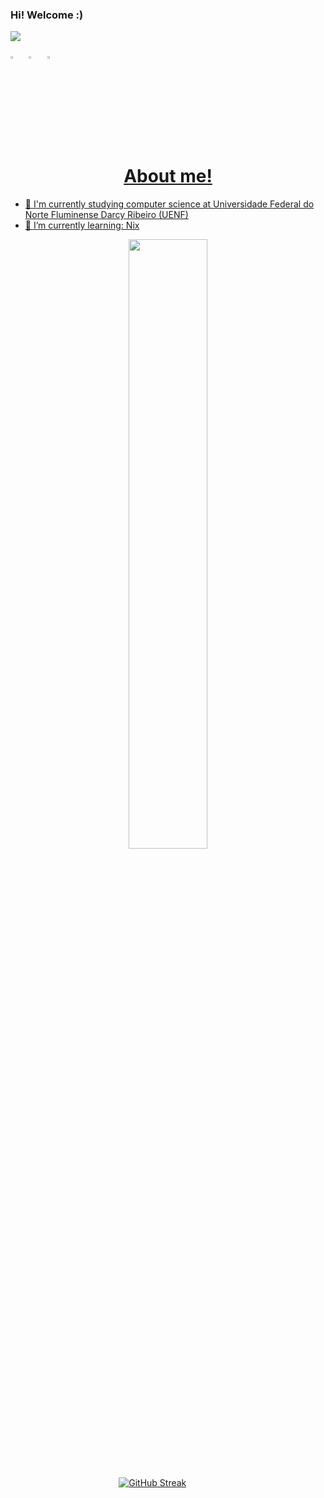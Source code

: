 
### Hi! Welcome :)
![](https://komarev.com/ghpvc/?username=EmanuelPeixoto&label=Profile%20Visits&color=blue&style=for-the-badge)

[<img src="https://upload.wikimedia.org/wikipedia/commons/8/83/Steam_icon_logo.svg" width="3.5%"/>](https://steamcommunity.com/id/mortifero_kill/) &nbsp; [<img src="https://img.icons8.com/color/48/000000/linkedin.png" width="3.5%"/>](https://www.linkedin.com/in/emanuel-peixoto-gomes-aa4910209/) &nbsp; <a href="mailto:peixoto_emanuel@hotmail.com"> <img src="https://img.icons8.com/fluent/48/000000/gmail.png" width="3.5%"/>
<br>
  
<h1 align="center">
  About me!
</h1>
  
- 🔭 I'm currently studying computer science at Universidade Federal do Norte Fluminense Darcy Ribeiro (UENF)
- 🌱 I’m currently learning: Nix
  
<div align="center">
<a href="https://github.com/anuraghazra/github-readme-stats">
  <img width="50%" align="center" src="https://github-readme-stats.vercel.app/api?username=EmanuelPeixoto&show_icons=true&theme=midnight-purple&include_all_commits=true&count_private=true">
</a>
</div>
<br>
  
&nbsp;  &nbsp;  &nbsp;  &nbsp; &nbsp; &nbsp; &nbsp; &nbsp; &nbsp; &nbsp; &nbsp; &nbsp; &nbsp; &nbsp; &nbsp; &nbsp; &nbsp; &nbsp; &nbsp; &nbsp; &nbsp; &nbsp; [![GitHub Streak](https://streak-stats.demolab.com?user=EmanuelPeixoto&theme=midnight-purple)](https://git.io/streak-stats)
